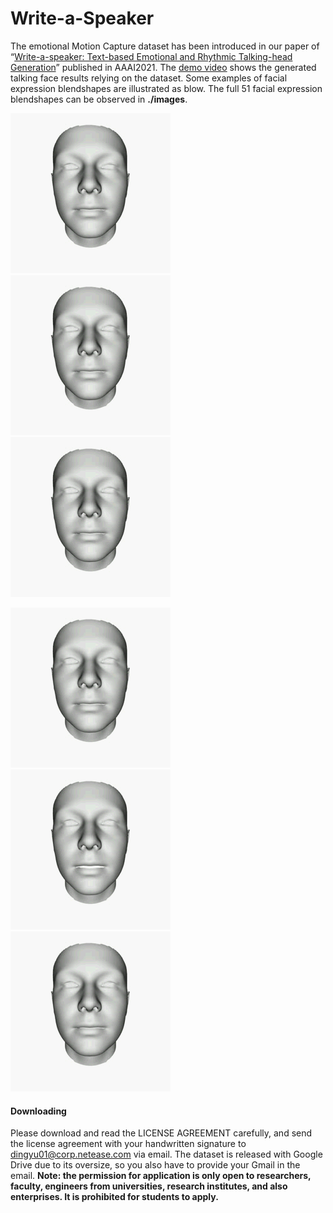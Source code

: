 # Write-a-Speaker
The emotional Motion Capture dataset has been introduced in our paper of “[Write-a-speaker: Text-based Emotional and Rhythmic Talking-head Generation](https://arxiv.org/pdf/2104.07995.pdf)” published in AAAI2021. The [demo video](https://www.youtube.com/watch?v=weHA6LHv-Ew) shows the generated talking face results relying on the dataset. Some examples of facial expression blendshapes are illustrated as blow. The full 51 facial expression blendshapes can be observed in **./images**.

![parameter 0](images/dim0.gif) ![parameter 1](images/dim1.gif?raw=true) ![parameter 15](images/dim15.gif?raw=true)

![parameter 16](images/dim16.gif) ![parameter 19](images/dim19.gif?raw=true) ![parameter 22](images/dim22.gif?raw=true)


#### Downloading

Please download and read the LICENSE AGREEMENT carefully, and send the license agreement with your handwritten signature to dingyu01@corp.netease.com via email. The dataset is released with Google Drive due to its oversize, so you also have to provide your Gmail in the email. **Note: the permission for application is only open to researchers, faculty, engineers from universities, research institutes, and also enterprises. It is prohibited for students to apply.**

